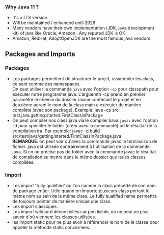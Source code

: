 ### Why Java 11 ?

- It's a LTS version.
- Will be maintained / enhanced until 2026
- Many vendors have their own implementation (JDK, java development kit) of java like Oracle, Amazon.. Any reputed JDK is OK.
- Amazon, RedHat, AdoptOpenJDK are the most famous java vendors.

## Packages and Imports
### Packages
- Les packages permettent de structurer le projet, rassembler les class, ce sont comme des namespaces.  
On peut utiliser la commande `java` avec l'option `-cp` pour classpath pour exécuter notre programme java.
L'arguemtn -cp prend en premier paramètre le chemin du dossier racine contenant le projet et en deuxième param le nom de la class
main a exécuter de manière complète (avec son package). Exemple: java -cp src test.java.getting.started.FirstClassInPackage
- On peut compiler nos class java via le compiler kava `javac` avec l'option -d pour spéciifer le folder (créer avec la commande)
où le résultat de la compilation ira. Par exemple: javac -d build src/test/java/getting/started/FirstClassInPackage.java  
**REMARQUE**: on peut voir qu'avec la commande javac la terminaison de fichier .java est utilisée contrairement à l'utilisation de la commande java.
Si on ne précise pas de folder avec la commande javac le résultat de compilation se mettre dans le même dossier que la/les classes compilées.
### Import
- Les import 'fully qualified' où l'on nomme la class précédé de son nom de package entier. Utile quand on importe plusieurs class
portant le même nom au sein de la même class. Le fully qualified name permettra de toujours pointer de manière unique une class.
- Les import classiques.
- Les import wildcard déconseillés car peu lisible, on ne peut ne plus savoir d'où viennent les classes utilisées.
- les import static pour ne plus avoir à référencer le nom de la classe pour appeler la méthode static concernées.
